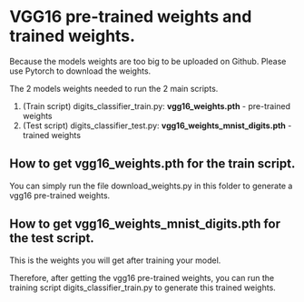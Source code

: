 # VGG16 pre-trained weights and trained weights.

Because the models weights are too big to be uploaded on Github. Please use Pytorch to download the weights.

The 2 models weights needed to run the 2 main scripts.

1. (Train script) digits_classifier_train.py: **vgg16_weights.pth** - pre-trained weights
2. (Test script)  digits_classifier_test.py: **vgg16_weights_mnist_digits.pth** - trained weights

## How to get **vgg16_weights.pth** for the train script.

You can simply run the file download_weights.py in this folder to generate a vgg16 pre-trained weights.


## How to get **vgg16_weights_mnist_digits.pth** for the test script.

This is the weights you will get after training your model.

Therefore, after getting the vgg16 pre-trained weights, you can run the training script digits_classifier_train.py to generate this trained weights.
